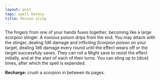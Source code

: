 ```yaml
---
layout: post
tags: spell heresy
title: Poison sting
---
```

The fingers from one of your hands fuses together, becoming like a large scorpion stinger. A noxious poison drips from the end. You may attack with the stinger, dealing 1d6 damage and inflicting <i>Scorpion poison</i> on your target, dealing 1d6 damage every round until the effect wears off or the target successfuly saves. They can roll a Might save to resist the effect initially, and at the start of each of their turns. You can sting up to [dice] times, after which the spell is expended.

<b>Recharge:</b> crush a scorpion in between its pages.
